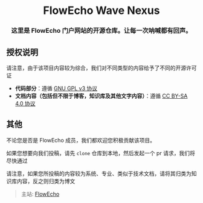<p align="center" markdown="span">
    <h1 align="center">FlowEcho Wave Nexus</h1>
    <h3 align="center">这里是 FlowEcho 门户网站的开源仓库。让每一次呐喊都有回声。</h3>
</p>

## 授权说明

请注意，由于该项目内容较为综合，我们对不同类型的内容给予了不同的开源许可证

- **代码部分**：遵循 [GNU GPL v3 协议](LICENSE)
- **文档内容（包括但不限于博客，知识库及其他文字内容）**：遵循 [CC BY-SA 4.0 协议](docs/LICENSE)

## 其他

不论您是否是 FlowEcho 成员，我们都欢迎您积极贡献该项目。

如果您想要向我们投稿，请先 `clone` 仓库到本地，然后发起一个 pr 请求，我们将尽快通过

请注意，如果您所投稿的内容较为系统、专业、类似于技术文档，请将其归类为知识库内容，反之则归类为博文

> 主站: [FlowEcho](https://flowecho.org)